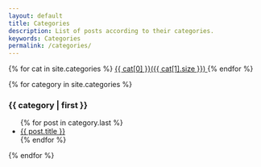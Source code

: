 ```yaml
---
layout: default
title: Categories
description: List of posts according to their categories.
keywords: Categories
permalink: /categories/
---
```


<div class='tag_cloud'>
{% for cat in site.categories %}
<a href="#{{ cat[0] }}" title="{{ cat[0] }}" rel="{{ cat[1].size }}">{{ cat[0] }}({{ cat[1].size }}) </a>
{% endfor %}
</div>

{% for category in site.categories %}
<h3>{{ category | first }}</h3>
<ul id="{{ category[0] }}">
{% for post in category.last %}
<li><a href="{{ site.url }}{{ post.url }}">{{ post.title }}</a></li>
{% endfor %}
</ul>
{% endfor %}
